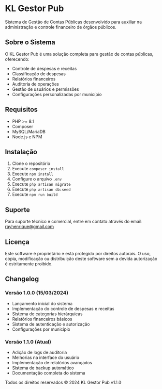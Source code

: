 # KL Gestor Pub

Sistema de Gestão de Contas Públicas desenvolvido para auxiliar na administração e controle financeiro de órgãos públicos.

## Sobre o Sistema

O KL Gestor Pub é uma solução completa para gestão de contas públicas, oferecendo:
- Controle de despesas e receitas
- Classificação de despesas
- Relatórios financeiros
- Auditoria de operações
- Gestão de usuários e permissões
- Configurações personalizadas por município

## Requisitos

- PHP >= 8.1
- Composer
- MySQL/MariaDB
- Node.js e NPM

## Instalação

1. Clone o repositório
2. Execute `composer install`
3. Execute `npm install`
4. Configure o arquivo `.env`
5. Execute `php artisan migrate`
6. Execute `php artisan db:seed`
7. Execute `npm run build`

## Suporte

Para suporte técnico e comercial, entre em contato através do email: rayhenrique@gmail.com

## Licença

Este software é proprietário e está protegido por direitos autorais. O uso, cópia, modificação ou distribuição deste software sem a devida autorização é estritamente proibido.

## Changelog

### Versão 1.0.0 (15/03/2024)
- Lançamento inicial do sistema
- Implementação do controle de despesas e receitas
- Sistema de categorias hierárquicas
- Relatórios financeiros básicos
- Sistema de autenticação e autorização
- Configurações por município

### Versão 1.1.0 (Atual)
- Adição de logs de auditoria
- Melhorias na interface do usuário
- Implementação de relatórios avançados
- Sistema de backup automático
- Documentação completa do sistema

Todos os direitos reservados © 2024 KL Gestor Pub v1.1.0
